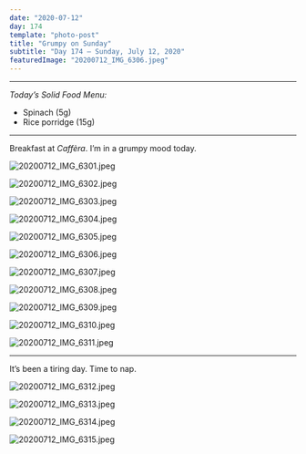 ```yaml
---
date: "2020-07-12"
day: 174
template: "photo-post"
title: "Grumpy on Sunday"
subtitle: "Day 174 – Sunday, July 12, 2020"
featuredImage: "20200712_IMG_6306.jpeg"
---
```


<hr />

_Today’s Solid Food Menu:_

- Spinach (5g)
- Rice porridge (15g)

<hr />

Breakfast at *Caffèra*. I’m in a grumpy mood today.

![20200712_IMG_6301.jpeg](20200712_IMG_6301.jpeg)

![20200712_IMG_6302.jpeg](20200712_IMG_6302.jpeg)

![20200712_IMG_6303.jpeg](20200712_IMG_6303.jpeg)

![20200712_IMG_6304.jpeg](20200712_IMG_6304.jpeg)

![20200712_IMG_6305.jpeg](20200712_IMG_6305.jpeg)

![20200712_IMG_6306.jpeg](20200712_IMG_6306.jpeg)

![20200712_IMG_6307.jpeg](20200712_IMG_6307.jpeg)

![20200712_IMG_6308.jpeg](20200712_IMG_6308.jpeg)

![20200712_IMG_6309.jpeg](20200712_IMG_6309.jpeg)

![20200712_IMG_6310.jpeg](20200712_IMG_6310.jpeg)

![20200712_IMG_6311.jpeg](20200712_IMG_6311.jpeg)

<hr />

It’s been a tiring day. Time to nap.

![20200712_IMG_6312.jpeg](20200712_IMG_6312.jpeg)

![20200712_IMG_6313.jpeg](20200712_IMG_6313.jpeg)

![20200712_IMG_6314.jpeg](20200712_IMG_6314.jpeg)

![20200712_IMG_6315.jpeg](20200712_IMG_6315.jpeg)
